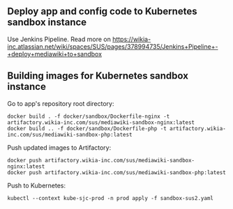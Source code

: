 ## Deploy app and config code to Kubernetes sandbox instance

Use Jenkins Pipeline. Read more on https://wikia-inc.atlassian.net/wiki/spaces/SUS/pages/378994735/Jenkins+Pipeline+-+deploy+mediawiki+to+sandbox

## Building images for Kubernetes sandbox instance

Go to app's repository root directory:

```
docker build . -f docker/sandbox/Dockerfile-nginx -t artifactory.wikia-inc.com/sus/mediawiki-sandbox-nginx:latest
docker build .. -f docker/sandbox/Dockerfile-php -t artifactory.wikia-inc.com/sus/mediawiki-sandbox-php:latest
```

Push updated images to Artifactory:

```
docker push artifactory.wikia-inc.com/sus/mediawiki-sandbox-nginx:latest
docker push artifactory.wikia-inc.com/sus/mediawiki-sandbox-php:latest
```

Push to Kubernetes:

```
kubectl --context kube-sjc-prod -n prod apply -f sandbox-sus2.yaml
```
